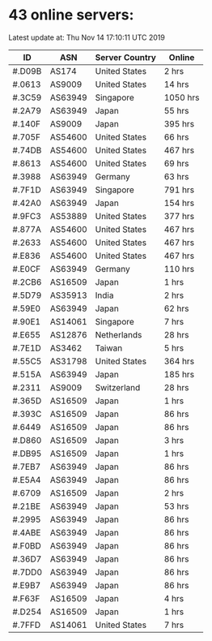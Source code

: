# 43 online servers:

Latest update at: Thu Nov 14 17:10:11 UTC 2019

| ID | ASN | Server Country | Online |
| -- | --- | -------------- | ------ |
| #.D09B | AS174 | United States | 2 hrs |
| #.0613 | AS9009 | United States | 14 hrs |
| #.3C59 | AS63949 | Singapore | 1050 hrs |
| #.2A79 | AS63949 | Japan | 55 hrs |
| #.140F | AS9009 | Japan | 395 hrs |
| #.705F | AS54600 | United States | 66 hrs |
| #.74DB | AS54600 | United States | 467 hrs |
| #.8613 | AS54600 | United States | 69 hrs |
| #.3988 | AS63949 | Germany | 63 hrs |
| #.7F1D | AS63949 | Singapore | 791 hrs |
| #.42A0 | AS63949 | Japan | 154 hrs |
| #.9FC3 | AS53889 | United States | 377 hrs |
| #.877A | AS54600 | United States | 467 hrs |
| #.2633 | AS54600 | United States | 467 hrs |
| #.E836 | AS54600 | United States | 467 hrs |
| #.E0CF | AS63949 | Germany | 110 hrs |
| #.2CB6 | AS16509 | Japan | 1 hrs |
| #.5D79 | AS35913 | India | 2 hrs |
| #.59E0 | AS63949 | Japan | 62 hrs |
| #.90E1 | AS14061 | Singapore | 7 hrs |
| #.E655 | AS12876 | Netherlands | 28 hrs |
| #.7E1D | AS3462 | Taiwan | 5 hrs |
| #.55C5 | AS31798 | United States | 364 hrs |
| #.515A | AS63949 | Japan | 185 hrs |
| #.2311 | AS9009 | Switzerland | 28 hrs |
| #.365D | AS16509 | Japan | 1 hrs |
| #.393C | AS16509 | Japan | 86 hrs |
| #.6449 | AS16509 | Japan | 86 hrs |
| #.D860 | AS16509 | Japan | 3 hrs |
| #.DB95 | AS16509 | Japan | 1 hrs |
| #.7EB7 | AS63949 | Japan | 86 hrs |
| #.E5A4 | AS63949 | Japan | 86 hrs |
| #.6709 | AS16509 | Japan | 2 hrs |
| #.21BE | AS63949 | Japan | 53 hrs |
| #.2995 | AS63949 | Japan | 86 hrs |
| #.4ABE | AS63949 | Japan | 86 hrs |
| #.F0BD | AS63949 | Japan | 86 hrs |
| #.36D7 | AS63949 | Japan | 86 hrs |
| #.7DD0 | AS63949 | Japan | 86 hrs |
| #.E9B7 | AS63949 | Japan | 86 hrs |
| #.F63F | AS16509 | Japan | 4 hrs |
| #.D254 | AS16509 | Japan | 1 hrs |
| #.7FFD | AS14061 | United States | 7 hrs |

